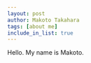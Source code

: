 ```yaml
---
layout: post
author: Makoto Takahara
tags: [about me]
include_in_list: true
---
```


Hello. My name is Makoto.
